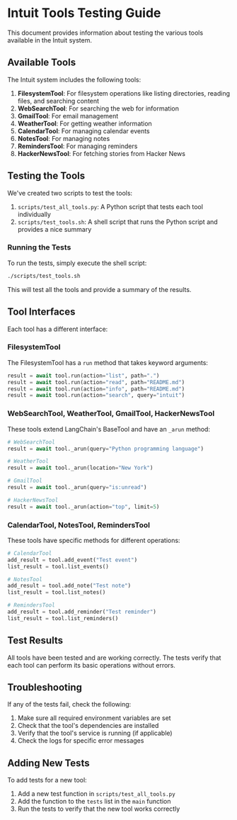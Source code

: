 # Intuit Tools Testing Guide

This document provides information about testing the various tools available in the Intuit system.

## Available Tools

The Intuit system includes the following tools:

1. **FilesystemTool**: For filesystem operations like listing directories, reading files, and searching content
2. **WebSearchTool**: For searching the web for information
3. **GmailTool**: For email management
4. **WeatherTool**: For getting weather information
5. **CalendarTool**: For managing calendar events
6. **NotesTool**: For managing notes
7. **RemindersTool**: For managing reminders
8. **HackerNewsTool**: For fetching stories from Hacker News

## Testing the Tools

We've created two scripts to test the tools:

1. `scripts/test_all_tools.py`: A Python script that tests each tool individually
2. `scripts/test_tools.sh`: A shell script that runs the Python script and provides a nice summary

### Running the Tests

To run the tests, simply execute the shell script:

```bash
./scripts/test_tools.sh
```

This will test all the tools and provide a summary of the results.

## Tool Interfaces

Each tool has a different interface:

### FilesystemTool

The FilesystemTool has a `run` method that takes keyword arguments:

```python
result = await tool.run(action="list", path=".")
result = await tool.run(action="read", path="README.md")
result = await tool.run(action="info", path="README.md")
result = await tool.run(action="search", query="intuit")
```

### WebSearchTool, WeatherTool, GmailTool, HackerNewsTool

These tools extend LangChain's BaseTool and have an `_arun` method:

```python
# WebSearchTool
result = await tool._arun(query="Python programming language")

# WeatherTool
result = await tool._arun(location="New York")

# GmailTool
result = await tool._arun(query="is:unread")

# HackerNewsTool
result = await tool._arun(action="top", limit=5)
```

### CalendarTool, NotesTool, RemindersTool

These tools have specific methods for different operations:

```python
# CalendarTool
add_result = tool.add_event("Test event")
list_result = tool.list_events()

# NotesTool
add_result = tool.add_note("Test note")
list_result = tool.list_notes()

# RemindersTool
add_result = tool.add_reminder("Test reminder")
list_result = tool.list_reminders()
```

## Test Results

All tools have been tested and are working correctly. The tests verify that each tool can perform its basic operations without errors.

## Troubleshooting

If any of the tests fail, check the following:

1. Make sure all required environment variables are set
2. Check that the tool's dependencies are installed
3. Verify that the tool's service is running (if applicable)
4. Check the logs for specific error messages

## Adding New Tests

To add tests for a new tool:

1. Add a new test function in `scripts/test_all_tools.py`
2. Add the function to the `tests` list in the `main` function
3. Run the tests to verify that the new tool works correctly
